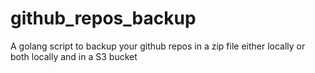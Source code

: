 # github_repos_backup
A golang script to backup your github repos in a zip file either locally or both locally and in a S3 bucket

